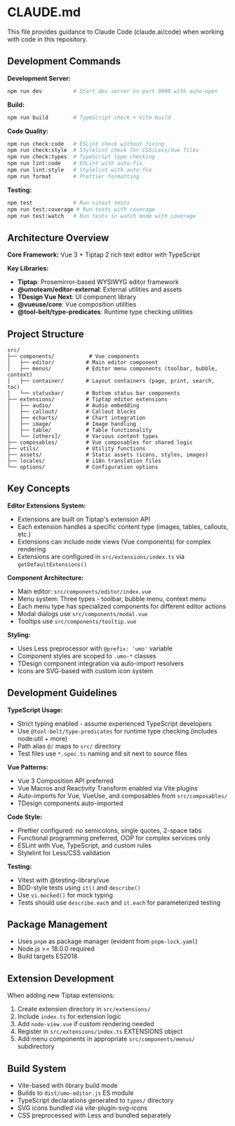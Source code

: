 # CLAUDE.md

This file provides guidance to Claude Code (claude.ai/code) when working with code in this repository.

## Development Commands

**Development Server:**
```bash
npm run dev          # Start dev server on port 9000 with auto-open
```

**Build:**
```bash
npm run build        # TypeScript check + Vite build
```

**Code Quality:**
```bash
npm run check:code   # ESLint check without fixing
npm run check:style  # Stylelint check for CSS/Less/Vue files  
npm run check:types  # TypeScript type checking
npm run lint:code    # ESLint with auto-fix
npm run lint:style   # Stylelint with auto-fix
npm run format       # Prettier formatting
```

**Testing:**
```bash
npm test             # Run vitest tests
npm run test:coverage # Run tests with coverage
npm run test:watch   # Run tests in watch mode with coverage
```

## Architecture Overview

**Core Framework:** Vue 3 + Tiptap 2 rich text editor with TypeScript

**Key Libraries:**
- **Tiptap**: Prosemirror-based WYSIWYG editor framework
- **@umoteam/editor-external**: External utilities and assets
- **TDesign Vue Next**: UI component library
- **@vueuse/core**: Vue composition utilities
- **@tool-belt/type-predicates**: Runtime type checking utilities

## Project Structure

```
src/
├── components/           # Vue components
│   ├── editor/          # Main editor component
│   ├── menus/           # Editor menu components (toolbar, bubble, context)
│   ├── container/       # Layout containers (page, print, search, toc)
│   └── statusbar/       # Bottom status bar components
├── extensions/          # Tiptap editor extensions
│   ├── audio/           # Audio embedding
│   ├── callout/         # Callout blocks  
│   ├── echarts/         # Chart integration
│   ├── image/           # Image handling
│   ├── table/           # Table functionality
│   └── [others]/        # Various content types
├── composables/         # Vue composables for shared logic
├── utils/               # Utility functions
├── assets/              # Static assets (icons, styles, images)
├── locales/             # i18n translation files
└── options/             # Configuration options
```

## Key Concepts

**Editor Extensions System:**
- Extensions are built on Tiptap's extension API
- Each extension handles a specific content type (images, tables, callouts, etc.)
- Extensions can include node views (Vue components) for complex rendering
- Extensions are configured in `src/extensions/index.ts` via `getDefaultExtensions()`

**Component Architecture:**
- Main editor: `src/components/editor/index.vue`
- Menu system: Three types - toolbar, bubble menu, context menu
- Each menu type has specialized components for different editor actions
- Modal dialogs use `src/components/modal.vue`
- Tooltips use `src/components/tooltip.vue`

**Styling:**
- Uses Less preprocessor with `@prefix: 'umo'` variable
- Component styles are scoped to `.umo-*` classes
- TDesign component integration via auto-import resolvers
- Icons are SVG-based with custom icon system

## Development Guidelines

**TypeScript Usage:**
- Strict typing enabled - assume experienced TypeScript developers
- Use `@tool-belt/type-predicates` for runtime type checking (includes node:util + more)
- Path alias `@/` maps to `src/` directory
- Test files use `*.spec.ts` naming and sit next to source files

**Vue Patterns:**
- Vue 3 Composition API preferred
- Vue Macros and Reactivity Transform enabled via Vite plugins
- Auto-imports for Vue, VueUse, and composables from `src/composables/`
- TDesign components auto-imported

**Code Style:**
- Prettier configured: no semicolons, single quotes, 2-space tabs
- Functional programming preferred, OOP for complex services only
- ESLint with Vue, TypeScript, and custom rules
- Stylelint for Less/CSS validation

**Testing:**
- Vitest with @testing-library/vue
- BDD-style tests using `it()` and `describe()`
- Use `vi.mocked()` for mock typing
- Tests should use `describe.each` and `it.each` for parameterized testing

## Package Management

- Uses `pnpm` as package manager (evident from `pnpm-lock.yaml`)
- Node.js >= 18.0.0 required
- Build targets ES2018

## Extension Development

When adding new Tiptap extensions:
1. Create extension directory in `src/extensions/`
2. Include `index.ts` for extension logic
3. Add `node-view.vue` if custom rendering needed
4. Register in `src/extensions/index.ts` EXTENSIONS object
5. Add menu components in appropriate `src/components/menus/` subdirectory

## Build System

- Vite-based with library build mode
- Builds to `dist/umo-editor.js` ES module
- TypeScript declarations generated to `types/` directory
- SVG icons bundled via vite-plugin-svg-icons
- CSS preprocessed with Less and bundled separately